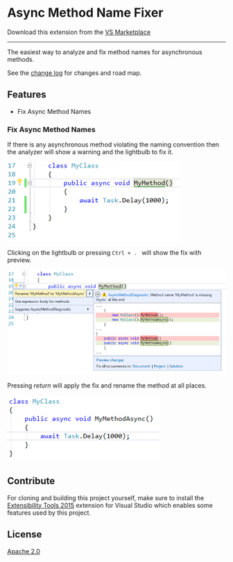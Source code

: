 # Async Method Name Fixer

Download this extension from the [VS Marketplace](https://visualstudiogallery.msdn.microsoft.com/[GuidFromGallery])

---------------------------------------

The easiest way to analyze and fix method names for asynchronous methods.

See the [change log](CHANGELOG.md) for changes and road map.

## Features

- Fix Async Method Names

### Fix Async Method Names
If there is any asynchronous method violating the naming convention then the analyzer will show a warning and the lightbulb to fix it.

![Warning](Screenshots/Warning.png)

Clicking on the lightbulb or pressing `Ctrl + . ` will show the fix with preview.

![Fix Preview](Screenshots/Fix_Preview.png)

Pressing *return* will apply the fix and rename the method at all places.

![Fixed](Screenshots/Fixed.png)


## Contribute

For cloning and building this project yourself, make sure
to install the
[Extensibility Tools 2015](https://visualstudiogallery.msdn.microsoft.com/ab39a092-1343-46e2-b0f1-6a3f91155aa6)
extension for Visual Studio which enables some features
used by this project.

## License
[Apache 2.0](LICENSE)